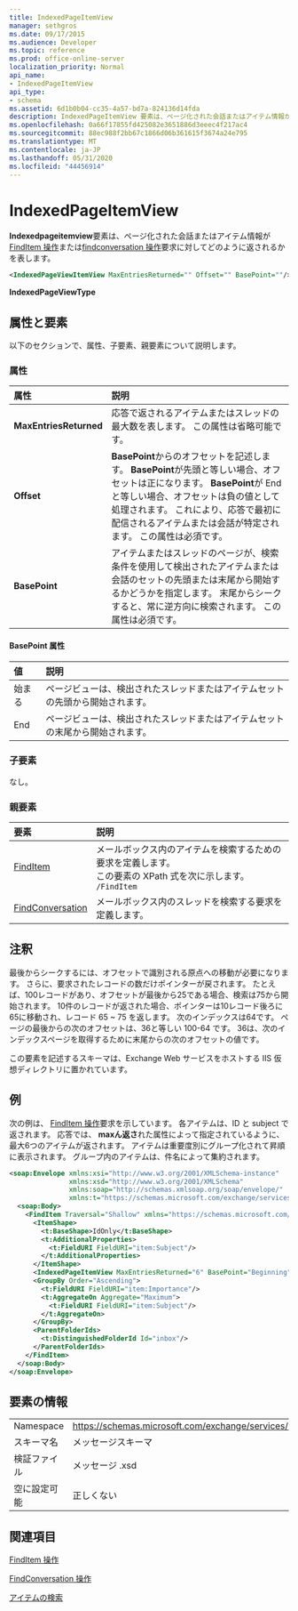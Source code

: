 ```yaml
---
title: IndexedPageItemView
manager: sethgros
ms.date: 09/17/2015
ms.audience: Developer
ms.topic: reference
ms.prod: office-online-server
localization_priority: Normal
api_name:
- IndexedPageItemView
api_type:
- schema
ms.assetid: 6d1b0b04-cc35-4a57-bd7a-824136d14fda
description: IndexedPageItemView 要素は、ページ化された会話またはアイテム情報が FindItem 操作または FindConversation 操作要求に対してどのように返されるかを表します。
ms.openlocfilehash: 0a66f17855fd425082e3651886d3eeec4f217ac4
ms.sourcegitcommit: 88ec988f2bb67c1866d06b361615f3674a24e795
ms.translationtype: MT
ms.contentlocale: ja-JP
ms.lasthandoff: 05/31/2020
ms.locfileid: "44456914"
---
```

# <a name="indexedpageitemview"></a>IndexedPageItemView

**Indexedpageitemview**要素は、ページ化された会話またはアイテム情報が[FindItem 操作](finditem-operation.md)または[findconversation 操作](findconversation-operation.md)要求に対してどのように返されるかを表します。 
  
```XML
<IndexedPageViewItemView MaxEntriesReturned="" Offset="" BasePoint=""/>
```

 **IndexedPageViewType**
## <a name="attributes-and-elements"></a>属性と要素

以下のセクションで、属性、子要素、親要素について説明します。
  
### <a name="attributes"></a>属性

|**属性**|**説明**|
|:-----|:-----|
|**MaxEntriesReturned** <br/> |応答で返されるアイテムまたはスレッドの最大数を表します。 この属性は省略可能です。  <br/> |
|**Offset** <br/> |**BasePoint**からのオフセットを記述します。 **BasePoint**が先頭と等しい場合、オフセットは正になります。 **BasePoint**が End と等しい場合、オフセットは負の値として処理されます。 これにより、応答で最初に配信されるアイテムまたは会話が特定されます。 この属性は必須です。  <br/> |
|**BasePoint** <br/> |アイテムまたはスレッドのページが、検索条件を使用して検出されたアイテムまたは会話のセットの先頭または末尾から開始するかどうかを指定します。 末尾からシークすると、常に逆方向に検索されます。 この属性は必須です。  <br/> |
   
#### <a name="basepoint-attribute"></a>BasePoint 属性

|**値**|**説明**|
|:-----|:-----|
|始まる  <br/> |ページビューは、検出されたスレッドまたはアイテムセットの先頭から開始されます。  <br/> |
|End  <br/> |ページビューは、検出されたスレッドまたはアイテムセットの末尾から開始されます。  <br/> |
   
### <a name="child-elements"></a>子要素

なし。
  
### <a name="parent-elements"></a>親要素

|**要素**|**説明**|
|:-----|:-----|
|[FindItem](finditem.md) <br/> |メールボックス内のアイテムを検索するための要求を定義します。  <br/> この要素の XPath 式を次に示します。  <br/>  `/FindItem` <br/> |
|[FindConversation](findconversation.md) <br/> |メールボックス内のスレッドを検索する要求を定義します。  <br/> |
   
## <a name="remarks"></a>注釈

最後からシークするには、オフセットで識別される原点への移動が必要になります。 さらに、要求されたレコードの数だけポインターが戻されます。 たとえば、100レコードがあり、オフセットが最後から25である場合、検索は75から開始されます。 10件のレコードが返された場合、ポインターは10レコード後ろに65に移動され、レコード 65 ~ 75 を返します。 次のインデックスは64です。 ページの最後からの次のオフセットは、36と等しい 100-64 です。 36は、次のインデックスページを取得するために末尾からの次のオフセットの値です。
  
この要素を記述するスキーマは、Exchange Web サービスをホストする IIS 仮想ディレクトリに置かれています。
  
## <a name="example"></a>例

次の例は、 [FindItem 操作](finditem-operation.md)要求を示しています。 各アイテムは、ID と subject で返されます。 応答では、 **maxん返さ**れた属性によって指定されているように、最大6つのアイテムが返されます。 アイテムは重要度別にグループ化されて昇順に表示されます。 グループ内のアイテムは、件名によって集約されます。 
  
```XML
<soap:Envelope xmlns:xsi="http://www.w3.org/2001/XMLSchema-instance"
               xmlns:xsd="http://www.w3.org/2001/XMLSchema"
               xmlns:soap="http://schemas.xmlsoap.org/soap/envelope/"
               xmlns:t="https://schemas.microsoft.com/exchange/services/2006/types">
  <soap:Body>
    <FindItem Traversal="Shallow" xmlns="https://schemas.microsoft.com/exchange/services/2006/messages">
      <ItemShape>
        <t:BaseShape>IdOnly</t:BaseShape>
        <t:AdditionalProperties>
          <t:FieldURI FieldURI="item:Subject"/>
        </t:AdditionalProperties>
      </ItemShape>
      <IndexedPageItemView MaxEntriesReturned="6" BasePoint="Beginning" Offset="0" />
      <GroupBy Order="Ascending">
        <t:FieldURI FieldURI="item:Importance"/>
        <t:AggregateOn Aggregate="Maximum">
          <t:FieldURI FieldURI="item:Subject"/>
        </t:AggregateOn>
      </GroupBy>
      <ParentFolderIds>
        <t:DistinguishedFolderId Id="inbox"/>
      </ParentFolderIds>
    </FindItem>
  </soap:Body>
</soap:Envelope>
```

## <a name="element-information"></a>要素の情報

|||
|:-----|:-----|
|Namespace  <br/> |https://schemas.microsoft.com/exchange/services/2006/messages  <br/> |
|スキーマ名  <br/> |メッセージスキーマ  <br/> |
|検証ファイル  <br/> |メッセージ .xsd  <br/> |
|空に設定可能  <br/> |正しくない  <br/> |
   
## <a name="see-also"></a>関連項目



[FindItem 操作](finditem-operation.md)
  
[FindConversation 操作](findconversation-operation.md)


[アイテムの検索](https://msdn.microsoft.com/library/63af1f9c-464b-4fca-9ae3-3d60f24ca93c%28Office.15%29.aspx)

